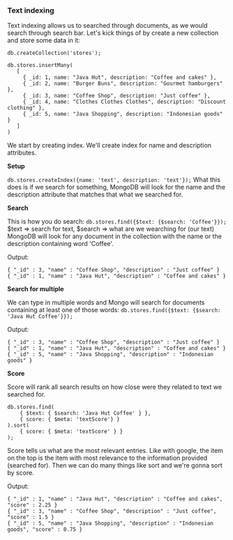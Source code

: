 
### Text indexing

Text indexing allows us to searched through documents, as we would search through search bar.
Let's kick things of by create a new collection and store some data in it:

```db.createCollection('stores');```

```
db.stores.insertMany(
   [
     { _id: 1, name: "Java Hut", description: "Coffee and cakes" },
     { _id: 2, name: "Burger Buns", description: "Gourmet hamburgers" },
     { _id: 3, name: "Coffee Shop", description: "Just coffee" },
     { _id: 4, name: "Clothes Clothes Clothes", description: "Discount clothing" },
     { _id: 5, name: "Java Shopping", description: "Indonesian goods" }
   ]
)
```

We start by creating index. We'll create index for name and description attributes.

**Setup**

```db.stores.createIndex({name: 'text', description: 'text'});```
What this does is if we search for something, MongoDB will look for the name and the description attribute that matches that what we searched for.

**Search**

This is how you do search:
```db.stores.find({$text: {$search: 'Coffee'}});``` $text => search for text, $search => what are we wearching for (our text)
MongoDB will look for any document in the collection with the name or the description containing word 'Coffee'.

Output:
```
{ "_id" : 3, "name" : "Coffee Shop", "description" : "Just coffee" }
{ "_id" : 1, "name" : "Java Hut", "description" : "Coffee and cakes" }
```

**Search for multiple**

We can type in multiple words and Mongo will search for documents containing at least one of those words:
```db.stores.find({$text: {$search: 'Java Hut Coffee'}});```

Output:
```
{ "_id" : 3, "name" : "Coffee Shop", "description" : "Just coffee" }
{ "_id" : 1, "name" : "Java Hut", "description" : "Coffee and cakes" }
{ "_id" : 5, "name" : "Java Shopping", "description" : "Indonesian goods" }
```

**Score**

Score will rank all search results on how close were they related to text we searched for.

```
db.stores.find(
    { $text: { $search: 'Java Hut Coffee' } },
    { score: { $meta: 'textScore'} }
).sort(
    { score: { $meta: 'textScore' } }
);
```

Score tells us what are the most relevant entries. Like with google, the item on the top is the item with most relevance to the information provided (searched for).
Then we can do many things like sort and we're gonna sort by score.

Output:
```
{ "_id" : 1, "name" : "Java Hut", "description" : "Coffee and cakes", "score" : 2.25 }
{ "_id" : 3, "name" : "Coffee Shop", "description" : "Just coffee", "score" : 1.5 }
{ "_id" : 5, "name" : "Java Shopping", "description" : "Indonesian goods", "score" : 0.75 }
```
